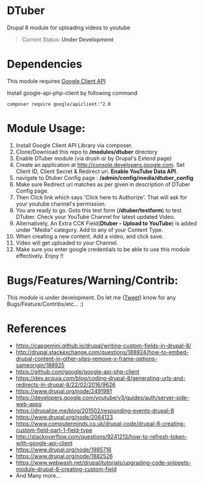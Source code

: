 # DTuber
Drupal 8 module for uploading videos to youtube

> Current Status: **Under Development**

# Dependencies

This module requires [Google Client API](https://github.com/google/google-api-php-client)

Install google-api-php-client by following command

`composer require google/apiclient:^2.0`

# Module Usage:
1. Install Google Client API Library via composer.
2. Clone/Download this repo to **/modules/dtuber** directory
3. Enable DTuber module (via drush or by Drupal's Extend page)
4. Create an application at http://console.developers.google.com. Set Client ID, Client Secret & Redirect uri. **Enable YouTube Data API**.
5. navigate to Dtuber Config page : **/admin/config/media/dtuber_config**
6. Make sure Redirect uri matches as per given in description of DTuber Config page.
7. Then Click link which says 'Click here to Authorize'. That will ask for your youtube channel's permission.
8. You are ready to go. Goto this test form (**/dtuber/testform**) to test DTuber. Check your YouTube Channel for latest updated Video.
9. Alternatively, An Extra CCK Field(**Dtuber - Upload to YouTube**) is added under "Media" category. Add to any of your Content Type.
10. When creating a new content. Add a video, and click save.
11. Video will get uploaded to your Channel.
12. Make sure you enter google credentials to be able to use this module effectively. Enjoy !!

# Bugs/Features/Warning/Contrib:
This module is under development. Do let me ([Tweet](http://twitter.com/JayKandari)) know for any Bugs/Feature/Contribs/etc... :)

# References
* https://capgemini.github.io/drupal/writing-custom-fields-in-drupal-8/
* http://drupal.stackexchange.com/questions/188924/how-to-embed-drupal-content-in-other-sites-remove-x-frame-options-sameorigin/188925
* https://github.com/google/google-api-php-client
* https://dev.acquia.com/blog/coding-drupal-8/generating-urls-and-redirects-in-drupal-8/22/02/2016/9626
* https://www.drupal.org/node/2491981
* https://developers.google.com/youtube/v3/guides/auth/server-side-web-apps
* https://drupalize.me/blog/201502/responding-events-drupal-8
* https://www.drupal.org/node/2064123
* https://www.computerminds.co.uk/drupal-code/drupal-8-creating-custom-field-part-1-field-type
* http://stackoverflow.com/questions/9241213/how-to-refresh-token-with-google-api-client
* https://www.drupal.org/node/1985716
* https://www.drupal.org/node/1882526
* https://www.webwash.net/drupal/tutorials/upgrading-code-snippets-module-drupal-8-creating-custom-field
* And Many more...

